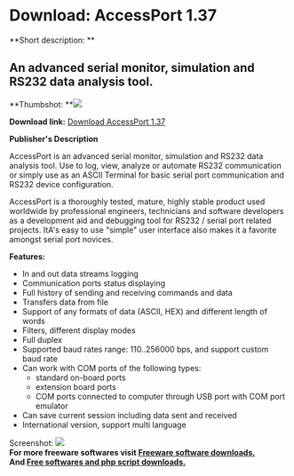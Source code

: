 # Download: AccessPort 1.37

**Short description: **

## An advanced serial monitor, simulation and RS232 data analysis tool.

  
**Thumbshot: **![](http://www.freewarefiles.com/screenshot/accessport_md.jpg)   
  
**Download link:** [Download AccessPort 1.37](http://freesoftwares.boysofts.com/AccessPort_program_60729.html)  
  

**Publisher's Description**  
  

AccessPort is an advanced serial monitor, simulation and RS232 data analysis
tool. Use to log, view, analyze or automate RS232 communication or simply use
as an ASCII Terminal for basic serial port communication and RS232 device
configuration.

AccessPort is a thoroughly tested, mature, highly stable product used
worldwide by professional engineers, technicians and software developers as a
development aid and debugging tool for RS232 / serial port related projects.
ItA's easy to use "simple" user interface also makes it a favorite amongst
serial port novices.

**Features:**

  * In and out data streams logging 
  * Communication ports status displaying 
  * Full history of sending and receiving commands and data 
  * Transfers data from file 
  * Support of any formats of data (ASCII, HEX) and different length of words 
  * Filters, different display modes 
  * Full duplex 
  * Supported baud rates range: 110..256000 bps, and support custom baud rate 
  * Can work with COM ports of the following types: 
    * standard on-board ports 
    * extension board ports 
    * COM ports connected to computer through USB port with COM port emulator 
  * Can save current session including data sent and received 
  * International version, support multi language 

  
  
Screenshot: ![](http://www.freewarefiles.com/screenshot/accessport.jpg)  
**For more freeware softwares visit [Freeware software downloads.](http://freesoftwares.boysofts.com/)**   
**And [Free softwares and php script downloads.](http://www.boysofts.com/)**

